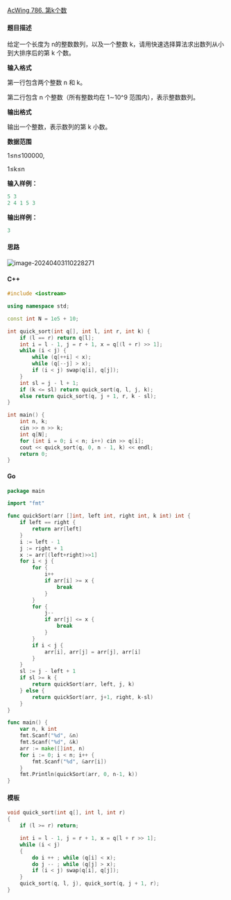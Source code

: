 [AcWing 786. 第k个数](https://www.acwing.com/problem/content/788/)

#### 题目描述

给定一个长度为 n的整数数列，以及一个整数 k，请用快速选择算法求出数列从小到大排序后的第 k 个数。

**输入格式**

第一行包含两个整数 n 和 k。

第二行包含 n 个整数（所有整数均在 1∼10^9 范围内），表示整数数列。

**输出格式**

输出一个整数，表示数列的第 k 小数。

**数据范围**

1≤n≤100000,

1≤k≤n

**输入样例：**

```cpp
5 3
2 4 1 5 3
```

**输出样例：**

```cpp
3
```

#### 思路

![image-20240403110228271](https://cdn.jsdelivr.net/gh/palp1tate/ImgPicGo/img/image-20240403110228271.png)

#### C++

```cpp
#include <iostream>

using namespace std;

const int N = 1e5 + 10;

int quick_sort(int q[], int l, int r, int k) {
    if (l == r) return q[l];
    int i = l - 1, j = r + 1, x = q[(l + r) >> 1];
    while (i < j) {
        while (q[++i] < x);
        while (q[--j] > x);
        if (i < j) swap(q[i], q[j]);
    }
    int sl = j - l + 1;
    if (k <= sl) return quick_sort(q, l, j, k);
    else return quick_sort(q, j + 1, r, k - sl);
}

int main() {
    int n, k;
    cin >> n >> k;
    int q[N];
    for (int i = 0; i < n; i++) cin >> q[i];
    cout << quick_sort(q, 0, n - 1, k) << endl;
    return 0;
}
```

#### Go

```go
package main

import "fmt"

func quickSort(arr []int, left int, right int, k int) int {
	if left == right {
		return arr[left]
	}
	i := left - 1
	j := right + 1
	x := arr[(left+right)>>1]
	for i < j {
		for {
			i++
			if arr[i] >= x {
				break
			}
		}
		for {
			j--
			if arr[j] <= x {
				break
			}
		}
		if i < j {
			arr[i], arr[j] = arr[j], arr[i]
		}
	}
	sl := j - left + 1
	if sl >= k {
		return quickSort(arr, left, j, k)
	} else {
		return quickSort(arr, j+1, right, k-sl)
	}
}

func main() {
	var n, k int
	fmt.Scanf("%d", &n)
	fmt.Scanf("%d", &k)
	arr := make([]int, n)
	for i := 0; i < n; i++ {
		fmt.Scanf("%d", &arr[i])
	}
	fmt.Println(quickSort(arr, 0, n-1, k))
}
```

#### 模板

```cpp
void quick_sort(int q[], int l, int r)
{
    if (l >= r) return;

    int i = l - 1, j = r + 1, x = q[l + r >> 1];
    while (i < j)
    {
        do i ++ ; while (q[i] < x);
        do j -- ; while (q[j] > x);
        if (i < j) swap(q[i], q[j]);
    }
    quick_sort(q, l, j), quick_sort(q, j + 1, r);
}
```
